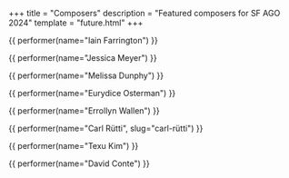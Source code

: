 +++
title = "Composers"
description = "Featured composers for SF AGO 2024"
template = "future.html"
+++

<div class="performers">

<div class="featured">

{{ performer(name="Iain Farrington") }}

{{ performer(name="Jessica Meyer") }}

{{ performer(name="Melissa Dunphy") }}

{{ performer(name="Eurydice Osterman") }}

{{ performer(name="Errollyn Wallen") }}

{{ performer(name="Carl Rütti", slug="carl-rütti") }}

{{ performer(name="Texu Kim") }}

{{ performer(name="David Conte") }}

</div>

<div class="small">

</div>

</div>
